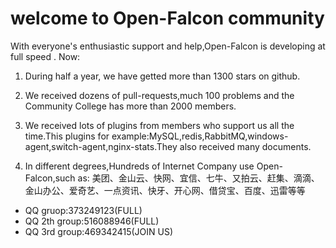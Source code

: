 # welcome to Open-Falcon community


With everyone's enthusiastic support and help,Open-Falcon is developing at full speed . Now:

1. During half a year, we have getted more than 1300 stars on github.

2. We  received dozens of pull-requests,much 100 problems and the Community College has more than 2000 members.

3. We received lots of plugins from members who support us all the time.This plugins for example:MySQL,redis,RabbitMQ,windows-agent,switch-agent,nginx-stats.They also received many documents.

4. In different degrees,Hundreds of Internet Company use Open-Falcon,such as: 美团、金山云、快网、宜信、七牛、又拍云、赶集、滴滴、金山办公、爱奇艺、一点资讯、快牙、开心网、借贷宝、百度、迅雷等等



* QQ gruop:373249123(FULL)
* QQ 2th group:516088946(FULL)
* QQ 3rd group:469342415(JOIN US)






